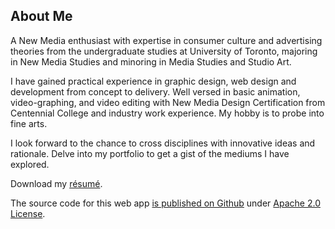 ## About Me

A New Media enthusiast with expertise in consumer culture and advertising theories from the undergraduate studies at University of Toronto, majoring in New Media Studies and minoring in Media Studies and Studio Art.

I have gained practical experience in graphic design, web design and development from concept to delivery. Well versed in basic animation, video-graphing, and video editing with New Media Design Certification from Centennial College and industry work experience. My hobby is to probe into fine arts.

I look forward to the chance to cross disciplines with innovative ideas and rationale. Delve into my portfolio to get a gist of the mediums I have explored.

Download my [résumé](http://projects.aditibhatia.com/aditi_bhatia.pdf).

The source code for this web app [is published on Github](https://github.com/aditibhatia/portfolio) under [Apache 2.0 License](http://www.apache.org/licenses/LICENSE-2.0.html).


